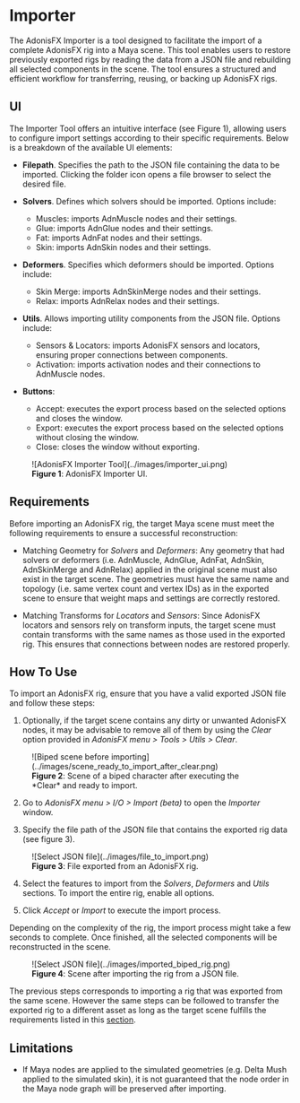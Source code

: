 # Importer

The AdonisFX Importer is a tool designed to facilitate the import of a complete AdonisFX rig into a Maya scene. This tool enables users to restore previously exported rigs by reading the data from a JSON file and rebuilding all selected components in the scene. The tool ensures a structured and efficient workflow for transferring, reusing, or backing up AdonisFX rigs.

## UI

The Importer Tool offers an intuitive interface (see Figure 1), allowing users to configure import settings according to their specific requirements. Below is a breakdown of the available UI elements:

- **Filepath**. Specifies the path to the JSON file containing the data to be imported. Clicking the folder icon opens a file browser to select the desired file.

- **Solvers**. Defines which solvers should be imported. Options include:
    - Muscles: imports AdnMuscle nodes and their settings.
    - Glue: imports AdnGlue nodes and their settings.
    - Fat: imports AdnFat nodes and their settings.
    - Skin: imports AdnSkin nodes and their settings.

- **Deformers**. Specifies which deformers should be imported. Options include:
    - Skin Merge: imports AdnSkinMerge nodes and their settings.
    - Relax: imports AdnRelax nodes and their settings.

- **Utils**. Allows importing utility components from the JSON file. Options include:
    - Sensors & Locators: imports AdonisFX sensors and locators, ensuring proper connections between components.
    - Activation: imports activation nodes and their connections to AdnMuscle nodes.

- **Buttons**:
    - Accept: executes the export process based on the selected options and closes the window.
    - Export: executes the export process based on the selected options without closing the window.
    - Close: closes the window without exporting.

<figure markdown>
  ![AdonisFX Importer Tool](../images/importer_ui.png)
  <figcaption><b>Figure 1</b>: AdonisFX Importer UI.</figcaption>
</figure>

## Requirements

Before importing an AdonisFX rig, the target Maya scene must meet the following requirements to ensure a successful reconstruction:

- Matching Geometry for *Solvers* and *Deformers*: Any geometry that had solvers or deformers (i.e. AdnMuscle, AdnGlue, AdnFat, AdnSkin, AdnSkinMerge and AdnRelax) applied in the original scene must also exist in the target scene. The geometries must have the same name and topology (i.e. same vertex count and vertex IDs) as in the exported scene to ensure that weight maps and settings are correctly restored.

- Matching Transforms for *Locators* and *Sensors*: Since AdonisFX locators and sensors rely on transform inputs, the target scene must contain transforms with the same names as those used in the exported rig. This ensures that connections between nodes are restored properly.

## How To Use

To import an AdonisFX rig, ensure that you have a valid exported JSON file and follow these steps:

1. Optionally, if the target scene contains any dirty or unwanted AdonisFX nodes, it may be advisable to remove all of them by using the *Clear* option provided in *AdonisFX menu > Tools > Utils > Clear*.

<figure markdown>
  ![Biped scene before importing](../images/scene_ready_to_import_after_clear.png)
  <figcaption><b>Figure 2</b>: Scene of a biped character after executing the *Clear* and ready to import.</figcaption>
</figure>

2. Go to *AdonisFX menu > I/O > Import (beta)* to open the *Importer* window.

3. Specify the file path of the JSON file that contains the exported rig data (see figure 3).

<figure markdown>
  ![Select JSON file](../images/file_to_import.png)
  <figcaption><b>Figure 3</b>: File exported from an AdonisFX rig.</figcaption>
</figure>

4. Select the features to import from the *Solvers*, *Deformers* and *Utils* sections. To import the entire rig, enable all options.

5. Click *Accept* or *Import* to execute the import process.

Depending on the complexity of the rig, the import process might take a few seconds to complete. Once finished, all the selected components will be reconstructed in the scene.

<figure markdown>
  ![Select JSON file](../images/imported_biped_rig.png)
  <figcaption><b>Figure 4</b>: Scene after importing the rig from a JSON file.</figcaption>
</figure>

The previous steps corresponds to importing a rig that was exported from the same scene. However the same steps can be followed to transfer the exported rig to a different asset as long as the target scene fulfills the requirements listed in this [section](#requirements).

<!-- To complete if we are finally allowed to expose Kobun asset) -->

## Limitations

- If Maya nodes are applied to the simulated geometries (e.g. Delta Mush applied to the simulated skin), it is not guaranteed that the node order in the Maya node graph will be preserved after importing.
